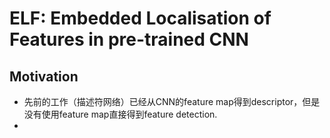 # ELF: Embedded Localisation of Features in pre-trained CNN



## Motivation

- 先前的工作（描述符网络）已经从CNN的feature map得到descriptor，但是没有使用feature map直接得到feature detection.
- 

